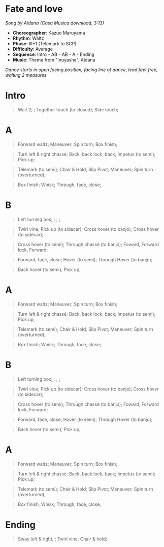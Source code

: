 # Fate and love
*Song by Aidana (Casa Musica download, 3:13)*

* **Choreographer**: Kazuo Maruyama
* **Rhythm**: Waltz
* **Phase**: III+1 (Telemark to SCP)
* **Difficulty**: Average
* **Sequence**: Intro - AB - AB - A - Ending
* **Music**: Theme from "Inuyasha", Aidana

*Dance starts in open facing position, facing line of dance, lead feet free, waiting 2 measures*

# Intro

> Wait 2; ; Together touch (to closed); Side touch;

# A

> Forward waltz; Maneuver; Spin turn; Box finish;

> Turn left & right chassé; Back, back lock, back; Impetus (to semi); Pick up;

> Telemark (to semi); Chair & Hold; Slip Pivot; Maneuver; Spin turn (overturned);

> Box finish; Whisk; Through, face, close;

# B

> Left turning box; ; ; ;

> Twirl vine; Pick up (to sidecar); Cross hover (to banjo); Cross hover (to sidecar);

> Cross hover (to semi); Through chassé (to banjo); Foward, Forward lock, Forward;

> Forward, face, close; Hover (to semi); Through Hover (to banjo);

> Back hover (to semi); Pick up;

# A

> Forward waltz; Maneuver; Spin turn; Box finish;

> Turn left & right chassé; Back, back lock, back; Impetus (to semi); Pick up;

> Telemark (to semi); Chair & Hold; Slip Pivot; Maneuver; Spin turn (overturned);

> Box finish; Whisk; Through, face, close;

# B

> Left turning box; ; ; ;

> Twirl vine; Pick up (to sidecar); Cross hover (to banjo); Cross hover (to sidecar);

> Cross hover (to semi); Through chassé (to banjo); Foward, Forward lock, Forward;

> Forward, face, close; Hover (to semi); Through Hover (to banjo);

> Back hover (to semi); Pick up;

# A

> Forward waltz; Maneuver; Spin turn; Box finish;

> Turn left & right chassé; Back, back lock, back; Impetus (to semi); Pick up;

> Telemark (to semi); Chair & Hold; Slip Pivot; Maneuver; Spin turn (overturned);

> Box finish; Whisk; Through, face, close;

# Ending

> Sway left & right; ; Twirl vine; Chair & hold;
